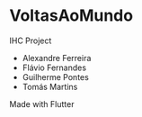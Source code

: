 # VoltasAoMundo
IHC Project

- Alexandre Ferreira
- Flávio Fernandes
- Guilherme Pontes
- Tomás Martins

Made with Flutter 
